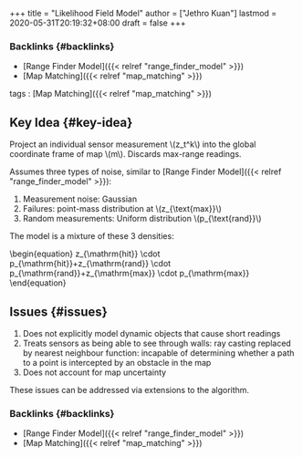 +++
title = "Likelihood Field Model"
author = ["Jethro Kuan"]
lastmod = 2020-05-31T20:19:32+08:00
draft = false
+++

### Backlinks {#backlinks}

- [Range Finder Model]({{< relref "range_finder_model" >}})
- [Map Matching]({{< relref "map_matching" >}})

tags
: [Map Matching]({{< relref "map_matching" >}})

## Key Idea {#key-idea}

Project an individual sensor measurement \\(z_t^k\\) into the global
coordinate frame of map \\(m\\). Discards max-range readings.

Assumes three types of noise, similar to [Range Finder Model]({{< relref "range_finder_model" >}}):

1.  Measurement noise: Gaussian
2.  Failures: point-mass distribution at \\(z\_{\text{max}}\\)
3.  Random measurements: Uniform distribution \\(p\_{\text{rand}}\\)

The model is a mixture of these 3 densities:

\begin{equation}
z\_{\mathrm{hit}} \cdot p\_{\mathrm{hit}}+z\_{\mathrm{rand}} \cdot p\_{\mathrm{rand}}+z\_{\mathrm{max}} \cdot p\_{\mathrm{max}}
\end{equation}

## Issues {#issues}

1.  Does not explicitly model dynamic objects that cause short readings
2.  Treats sensors as being able to see through walls: ray casting
    replaced by nearest neighbour function: incapable of determining
    whether a path to a point is intercepted by an obstacle in the map
3.  Does not account for map uncertainty

These issues can be addressed via extensions to the algorithm.

### Backlinks {#backlinks}

- [Range Finder Model]({{< relref "range_finder_model" >}})
- [Map Matching]({{< relref "map_matching" >}})
